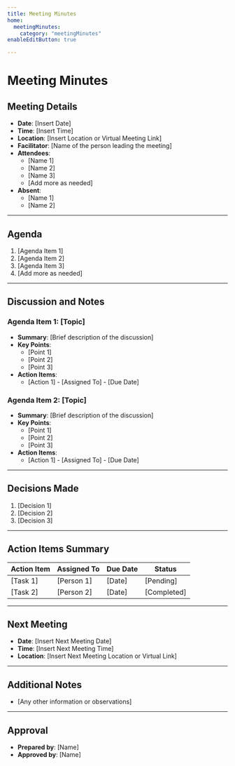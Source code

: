 ```yaml
---
title: Meeting Minutes
home:
  meetingMinutes: 
    category: "meetingMinutes"
enableEditButton: true

---
```

# Meeting Minutes

## Meeting Details
- **Date**: [Insert Date]
- **Time**: [Insert Time]
- **Location**: [Insert Location or Virtual Meeting Link]
- **Facilitator**: [Name of the person leading the meeting]
- **Attendees**:
  - [Name 1]
  - [Name 2]
  - [Name 3]
  - [Add more as needed]
- **Absent**:
  - [Name 1]
  - [Name 2]

---

## Agenda
1. [Agenda Item 1]
2. [Agenda Item 2]
3. [Agenda Item 3]
4. [Add more as needed]

---

## Discussion and Notes
### Agenda Item 1: [Topic]
- **Summary**: [Brief description of the discussion]
- **Key Points**:
  - [Point 1]
  - [Point 2]
  - [Point 3]
- **Action Items**:
  - [Action 1] - [Assigned To] - [Due Date]

### Agenda Item 2: [Topic]
- **Summary**: [Brief description of the discussion]
- **Key Points**:
  - [Point 1]
  - [Point 2]
  - [Point 3]
- **Action Items**:
  - [Action 1] - [Assigned To] - [Due Date]

---

## Decisions Made
1. [Decision 1]
2. [Decision 2]
3. [Decision 3]

---

## Action Items Summary
| Action Item                | Assigned To      | Due Date      | Status       |
|----------------------------|------------------|---------------|--------------|
| [Task 1]                   | [Person 1]      | [Date]        | [Pending]    |
| [Task 2]                   | [Person 2]      | [Date]        | [Completed]  |

---

## Next Meeting
- **Date**: [Insert Next Meeting Date]
- **Time**: [Insert Next Meeting Time]
- **Location**: [Insert Next Meeting Location or Virtual Link]

---

## Additional Notes
- [Any other information or observations]

---

## Approval
- **Prepared by**: [Name]
- **Approved by**: [Name]

